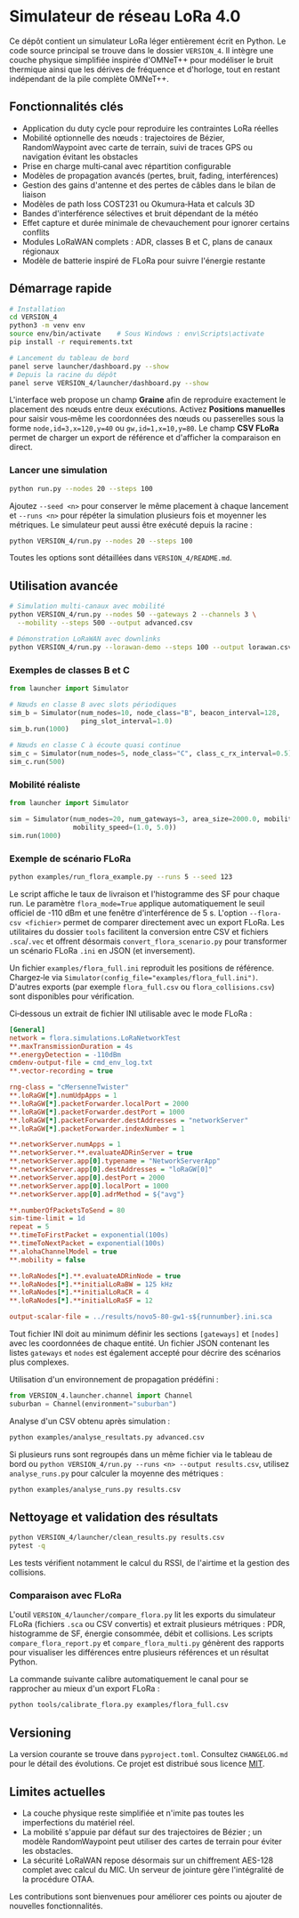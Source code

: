 # Simulateur de réseau LoRa 4.0

Ce dépôt contient un simulateur LoRa léger entièrement écrit en Python. Le code
source principal se trouve dans le dossier `VERSION_4`. Il intègre une couche
physique simplifiée inspirée d'OMNeT++ pour modéliser le bruit thermique ainsi
que les dérives de fréquence et d'horloge, tout en restant indépendant de la
pile complète OMNeT++.

## Fonctionnalités clés

- Application du duty cycle pour reproduire les contraintes LoRa réelles
- Mobilité optionnelle des nœuds : trajectoires de Bézier, RandomWaypoint avec
  carte de terrain, suivi de traces GPS ou navigation évitant les obstacles
- Prise en charge multi‑canal avec répartition configurable
- Modèles de propagation avancés (pertes, bruit, fading, interférences)
- Gestion des gains d'antenne et des pertes de câbles dans le bilan de liaison
- Modèles de path loss COST231 ou Okumura‑Hata et calculs 3D
- Bandes d'interférence sélectives et bruit dépendant de la météo
- Effet capture et durée minimale de chevauchement pour ignorer certains conflits
- Modules LoRaWAN complets : ADR, classes B et C, plans de canaux régionaux
- Modèle de batterie inspiré de FLoRa pour suivre l'énergie restante

## Démarrage rapide

```bash
# Installation
cd VERSION_4
python3 -m venv env
source env/bin/activate    # Sous Windows : env\Scripts\activate
pip install -r requirements.txt

# Lancement du tableau de bord
panel serve launcher/dashboard.py --show
# Depuis la racine du dépôt
panel serve VERSION_4/launcher/dashboard.py --show
```

L'interface web propose un champ **Graine** afin de reproduire exactement le
placement des nœuds entre deux exécutions. Activez **Positions manuelles** pour
saisir vous‑même les coordonnées des nœuds ou passerelles sous la forme
`node,id=3,x=120,y=40` ou `gw,id=1,x=10,y=80`. Le champ **CSV FLoRa** permet de
charger un export de référence et d'afficher la comparaison en direct.

### Lancer une simulation

```bash
python run.py --nodes 20 --steps 100
```

Ajoutez `--seed <n>` pour conserver le même placement à chaque lancement et
`--runs <n>` pour répéter la simulation plusieurs fois et moyenner les
métriques. Le simulateur peut aussi être exécuté depuis la racine :

```bash
python VERSION_4/run.py --nodes 20 --steps 100
```

Toutes les options sont détaillées dans `VERSION_4/README.md`.

## Utilisation avancée

```bash
# Simulation multi‑canaux avec mobilité
python VERSION_4/run.py --nodes 50 --gateways 2 --channels 3 \
  --mobility --steps 500 --output advanced.csv

# Démonstration LoRaWAN avec downlinks
python VERSION_4/run.py --lorawan-demo --steps 100 --output lorawan.csv
```

### Exemples de classes B et C

```python
from launcher import Simulator

# Nœuds en classe B avec slots périodiques
sim_b = Simulator(num_nodes=10, node_class="B", beacon_interval=128,
                  ping_slot_interval=1.0)
sim_b.run(1000)

# Nœuds en classe C à écoute quasi continue
sim_c = Simulator(num_nodes=5, node_class="C", class_c_rx_interval=0.5)
sim_c.run(500)
```

### Mobilité réaliste

```python
from launcher import Simulator

sim = Simulator(num_nodes=20, num_gateways=3, area_size=2000.0, mobility=True,
                mobility_speed=(1.0, 5.0))
sim.run(1000)
```

### Exemple de scénario FLoRa

```bash
python examples/run_flora_example.py --runs 5 --seed 123
```

Le script affiche le taux de livraison et l'histogramme des SF pour chaque run.
Le paramètre `flora_mode=True` applique automatiquement le seuil officiel de
-110 dBm et une fenêtre d'interférence de 5 s. L'option `--flora-csv <fichier>`
permet de comparer directement avec un export FLoRa. Les utilitaires du dossier
`tools` facilitent la conversion entre CSV et fichiers `.sca`/`.vec` et offrent
désormais `convert_flora_scenario.py` pour transformer un scénario FLoRa `.ini`
en JSON (et inversement).

Un fichier `examples/flora_full.ini` reproduit les positions de référence.
Chargez‑le via `Simulator(config_file="examples/flora_full.ini")`. D'autres
exports (par exemple `flora_full.csv` ou `flora_collisions.csv`) sont disponibles
pour vérification.

Ci‑dessous un extrait de fichier INI utilisable avec le mode FLoRa :

```ini
[General]
network = flora.simulations.LoRaNetworkTest
**.maxTransmissionDuration = 4s
**.energyDetection = -110dBm
cmdenv-output-file = cmd_env_log.txt
**.vector-recording = true

rng-class = "cMersenneTwister"
**.loRaGW[*].numUdpApps = 1
**.loRaGW[*].packetForwarder.localPort = 2000
**.loRaGW[*].packetForwarder.destPort = 1000
**.loRaGW[*].packetForwarder.destAddresses = "networkServer"
**.loRaGW[*].packetForwarder.indexNumber = 1

**.networkServer.numApps = 1
**.networkServer.**.evaluateADRinServer = true
**.networkServer.app[0].typename = "NetworkServerApp"
**.networkServer.app[0].destAddresses = "loRaGW[0]"
**.networkServer.app[0].destPort = 2000
**.networkServer.app[0].localPort = 1000
**.networkServer.app[0].adrMethod = ${"avg"}

**.numberOfPacketsToSend = 80
sim-time-limit = 1d
repeat = 5
**.timeToFirstPacket = exponential(100s)
**.timeToNextPacket = exponential(100s)
**.alohaChannelModel = true
**.mobility = false

**.loRaNodes[*].**.evaluateADRinNode = true
**.loRaNodes[*].**initialLoRaBW = 125 kHz
**.loRaNodes[*].**initialLoRaCR = 4
**.loRaNodes[*].**initialLoRaSF = 12

output-scalar-file = ../results/novo5-80-gw1-s${runnumber}.ini.sca
```

Tout fichier INI doit au minimum définir les sections `[gateways]` et `[nodes]`
avec les coordonnées de chaque entité. Un fichier JSON contenant les listes
`gateways` et `nodes` est également accepté pour décrire des scénarios plus
complexes.

Utilisation d'un environnement de propagation prédéfini :

```python
from VERSION_4.launcher.channel import Channel
suburban = Channel(environment="suburban")
```

Analyse d'un CSV obtenu après simulation :

```bash
python examples/analyse_resultats.py advanced.csv
```

Si plusieurs runs sont regroupés dans un même fichier via le tableau de bord ou
`python VERSION_4/run.py --runs <n> --output results.csv`, utilisez
`analyse_runs.py` pour calculer la moyenne des métriques :

```bash
python examples/analyse_runs.py results.csv
```

## Nettoyage et validation des résultats

```bash
python VERSION_4/launcher/clean_results.py results.csv
pytest -q
```

Les tests vérifient notamment le calcul du RSSI, de l'airtime et la gestion des
collisions.

### Comparaison avec FLoRa

L'outil `VERSION_4/launcher/compare_flora.py` lit les exports du simulateur
FLoRa (fichiers `.sca` ou CSV convertis) et extrait plusieurs métriques : PDR,
histogramme de SF, énergie consommée, débit et collisions. Les scripts
`compare_flora_report.py` et `compare_flora_multi.py` génèrent des rapports pour
visualiser les différences entre plusieurs références et un résultat Python.

La commande suivante calibre automatiquement le canal pour se rapprocher au
mieux d'un export FLoRa :

```bash
python tools/calibrate_flora.py examples/flora_full.csv
```

## Versioning

La version courante se trouve dans `pyproject.toml`. Consultez `CHANGELOG.md`
pour le détail des évolutions. Ce projet est distribué sous licence
[MIT](LICENSE).

## Limites actuelles

- La couche physique reste simplifiée et n'imite pas toutes les imperfections du
  matériel réel.
- La mobilité s'appuie par défaut sur des trajectoires de Bézier ; un modèle
  RandomWaypoint peut utiliser des cartes de terrain pour éviter les obstacles.
- La sécurité LoRaWAN repose désormais sur un chiffrement AES-128 complet avec calcul du MIC. Un serveur de jointure gère l'intégralité de la procédure OTAA.

Les contributions sont bienvenues pour améliorer ces points ou ajouter de
nouvelles fonctionnalités.
